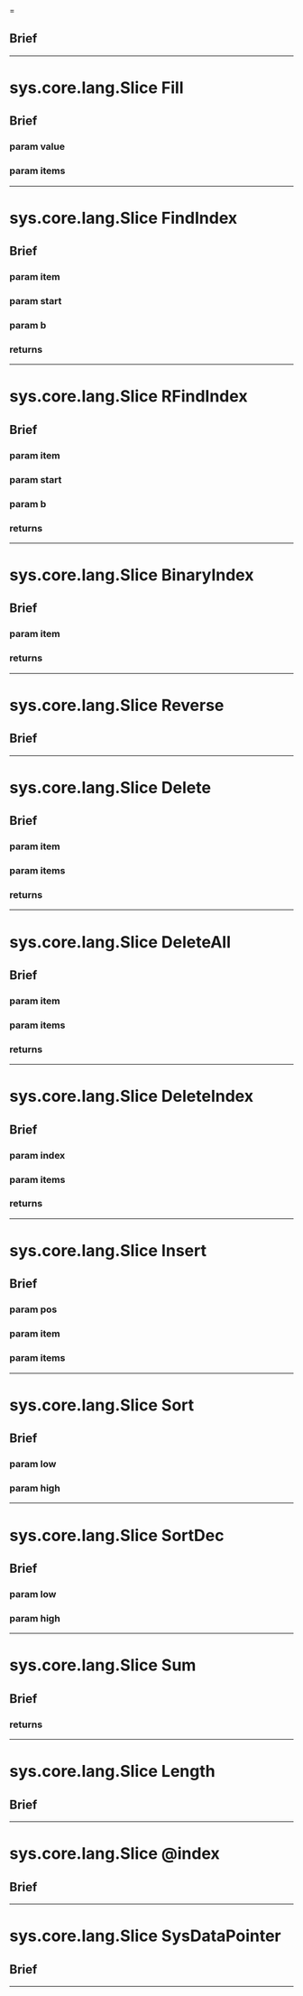 
=
## Brief

***

sys.core.lang.Slice Fill
=
## Brief

### param value

### param items

***

sys.core.lang.Slice FindIndex
=
## Brief

### param item

### param start

### param b

### returns

***

sys.core.lang.Slice RFindIndex
=
## Brief

### param item

### param start

### param b

### returns

***

sys.core.lang.Slice BinaryIndex
=
## Brief

### param item

### returns

***

sys.core.lang.Slice Reverse
=
## Brief

***

sys.core.lang.Slice Delete
=
## Brief

### param item

### param items

### returns

***

sys.core.lang.Slice DeleteAll
=
## Brief

### param item

### param items

### returns

***

sys.core.lang.Slice DeleteIndex
=
## Brief

### param index

### param items

### returns

***

sys.core.lang.Slice Insert
=
## Brief

### param pos

### param item

### param items

***

sys.core.lang.Slice Sort
=
## Brief

### param low

### param high

***

sys.core.lang.Slice SortDec
=
## Brief

### param low

### param high

***

sys.core.lang.Slice Sum
=
## Brief

### returns

***

sys.core.lang.Slice Length
=
## Brief

***

sys.core.lang.Slice @index
=
## Brief

***

sys.core.lang.Slice SysDataPointer
=
## Brief

***

